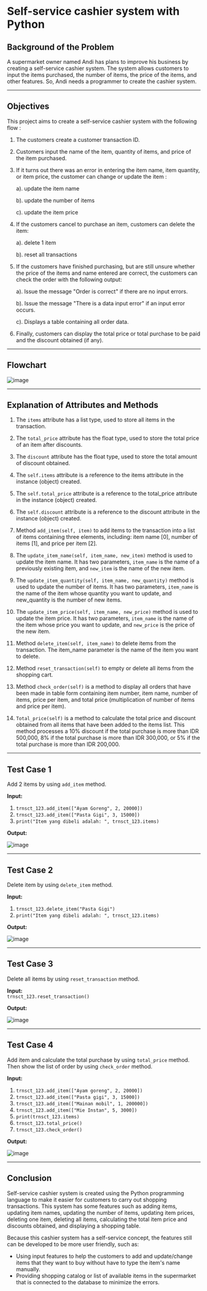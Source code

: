 # Self-service cashier system with Python
                                                                                                                                                                                                                                                                                                                                                                                                                                                                                                                                     
## Background of the Problem
A supermarket owner named Andi has plans to improve his business by creating a self-service cashier system. The system allows customers to input the items purchased, the number of items, the price of the items, and other features. So, Andi needs a programmer to create the cashier system.

---

## Objectives
This project aims to create a self-service cashier system with the following flow :

1. The customers create a customer transaction ID.
2. Customers input the name of the item, quantity of items, and price of the item purchased.
3. If it turns out there was an error in entering the item name, item quantity, or item price, the customer can change or update the item :
   
   a). update the item name
   
   b). update the number of items
   
   c). update the item price
4. If the customers cancel to purchase an item, customers can delete the item:
   
   a). delete 1 item
   
   b). reset all transactions
   
5. If the customers have finished purchasing, but are still unsure whether the price of the items and name entered are correct, the customers can check the order with the following output:
   
   a). Issue the message "Order is correct" if there are no input errors.
   
   b). Issue the message "There is a data input error" if an input error occurs.
   
   c). Displays a table containing all order data.
   
7. Finally, customers can display the total price or total purchase to be paid and the discount obtained (if any).

---

## Flowchart
![image](https://github.com/christinadkusuma/Self-service-cashier-system/blob/main/img/Flowchart.png)

---

## Explanation of Attributes and Methods

1. The `items` attribute has a list type, used to store all items in the transaction.
   
2. The `total_price` attribute has the float type, used to store the total price of an item after discounts.

3. The `discount` attribute has the float type, used to store the total amount of discount obtained.
   
4. The `self.items` attribute is a reference to the items attribute in the instance (object) created.
   
5. The `self.total_price` attribute is a reference to the total_price attribute in the instance (object) created.

6. The `self.discount` attribute is a reference to the discount attribute in the instance (object) created.
   
7. Method `add_item(self, item)` to add items to the transaction into a list of items containing three elements, including: item name [0], number of items [1], and price per item [2].
   
8. The `update_item_name(self, item_name, new_item)` method is used to update the item name. It has two parameters, `item_name` is the name of a previously existing item, and `new_item` is the name of the new item.
    
9. The `update_item_quantity(self, item_name, new_quantity)` method is used to update the number of items. It has two parameters, `item_name` is the name of the item whose quantity you want to update, and new_quantity is the number of new items.
    
10. The `update_item_price(self, item_name, new_price)` method is used to update the item price. It has two parameters, `item_name` is the name of the item whose price you want to update, and `new_price` is the price of the new item.
    
11. Method `delete_item(self, item_name)` to delete items from the transaction. The item_name parameter is the name of the item you want to delete.
    
12.	Method `reset_transaction(self)` to empty or delete all items from the shopping cart.
    
13. Method `check_order(self)` is a method to display all orders that have been made in table form containing item number, item name, number of items, price per item, and total price (multiplication of number of items and price per item).
    
14.	`Total_price(self)` is a method to calculate the total price and discount obtained from all items that have been added to the items list. This method processes a 10% discount if the total purchase is more than IDR 500,000, 8% if the total purchase is more than IDR 300,000, or 5% if the total purchase is more than IDR 200,000.

---

## Test Case 1
Add 2 items by using `add_item` method.

**Input:**
1. `trnsct_123.add_item(["Ayam Goreng", 2, 20000])`
2. `trnsct_123.add_item(["Pasta Gigi", 3, 15000])`
3. `print("Item yang dibeli adalah: ", trnsct_123.items)`

**Output:**

![image](https://github.com/christinadkusuma/Self-service-cashier-system/blob/main/img/test%20case%201.png)

---
## Test Case 2
Delete item by using `delete_item` method.

**Input:**<br />
1. `trnsct_123.delete_item("Pasta Gigi")`
2. `print("Item yang dibeli adalah: ", trnsct_123.items)`

**Output:**<br />

![image](https://github.com/christinadkusuma/Self-service-cashier-system/blob/main/img/test%20case%202.png)

---
## Test Case 3
Delete all items by using `reset_transaction` method.

**Input:**<br />
`trnsct_123.reset_transaction()`


**Output:**

![image](https://github.com/christinadkusuma/Self-service-cashier-system/blob/main/img/test%20case%203.png)

---
## Test Case 4
Add item and calculate the total purchase by using `total_price` method. Then show the list of order by using `check_order` method.

**Input:**<br />
1. `trnsct_123.add_item(["Ayam goreng", 2, 20000])`
2. `trnsct_123.add_item(["Pasta gigi", 3, 15000])`
3. `trnsct_123.add_item(["Mainan mobil", 1, 200000])`
4. `trnsct_123.add_item(["Mie Instan", 5, 3000])`
5. `print(trnsct_123.items)`
6. `trnsct_123.total_price()`
7. `trnsct_123.check_order()`

**Output:**<br />

![image](https://github.com/christinadkusuma/Self-service-cashier-system/blob/main/img/test%20case%204.png)


---
## Conclusion
Self-service cashier system is created using the Python programming language to make it easier for customers to carry out shopping transactions. This system has some features such as adding items, updating item names, updating the number of items, updating item prices, deleting one item, deleting all items, calculating the total item price and discounts obtained, and displaying a shopping table.

Because this cashier system has a self-service concept, the features still can be developed to be more user friendly, such as:

  - Using input features to help the customers to add and update/change items that they want to buy without have to type the item's name manually.
  - Providing shopping catalog or list of available items in the supermarket that is connected to the database to minimize the errors. 

​


    

   


